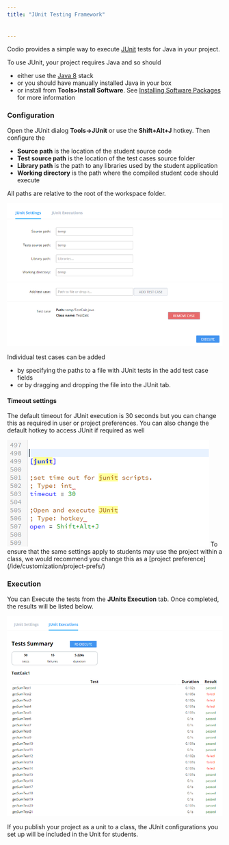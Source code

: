 ```yaml
---
title: "JUnit Testing Framework"


---
```


Codio provides a simple way to execute [JUnit](http://junit.org/junit4/) tests for Java in your project.

To use JUnit, your project requires Java and so should

- either use the [Java 8](https://codio.com/home/stacks/cf71b65b-ab7a-4f9b-9885-34009fccb476/?tab=details) stack
- or you should have manually installed Java in your box
- or install from **Tools>Install Software**. See [Installing Software Packages](/ide/boxes/installsw/box-parts/) for more information

### Configuration
Open the JUnit dialog **Tools->JUnit** or use the **Shift+Alt+J** hotkey. Then configure the

- **Source path** is the location of the student source code
- **Test source path** is the location of the test cases source folder
- **Library path** is the path to any libraries used by the student application
- **Working directory** is the path where the compiled student code should execute

All paths are relative to the root of the workspace folder.

<img alt="junit" src="/img/junit.png" class="simple"/>

Individual test cases can be added

- by specifying the paths to a file with JUnit tests in the add test case fields
- or by dragging and dropping the file into the JUnit tab.

#### Timeout settings

The default timeout for JUnit execution is 30 seconds but you can change this as required in user or project preferences. You can also change the default hotkey to access JUnit if required as well

<img alt="junitsettings" src="/img/junitsettings.png" class="simple"/>
To ensure that the same settings apply to students may use the project within a class, we would recommend you change this as a [project preference](/ide/customization/project-prefs/)

### Execution
You can Execute the tests from the **JUnits Execution** tab. Once completed, the results will be listed below.

<img alt="junitexecute" src="/img/junitexecution.png" class="simple"/>

If you publish your project as a unit to a class, the JUnit configurations you set up will be included in the Unit for students.
